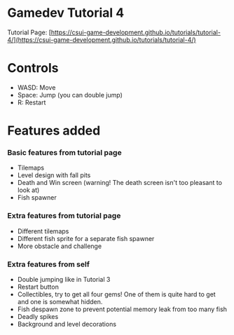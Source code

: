 # Gamedev Tutorial 4

Tutorial Page: [https://csui-game-development.github.io/tutorials/tutorial-4/](https://csui-game-development.github.io/tutorials/tutorial-4/)

# Controls
- WASD: Move
- Space: Jump (you can double jump)
- R: Restart

# Features added
### Basic features from tutorial page
- Tilemaps
- Level design with fall pits
- Death and Win screen (warning! The death screen isn't too pleasant to look at)
- Fish spawner

### Extra features from tutorial page
- Different tilemaps
- Different fish sprite for a separate fish spawner
- More obstacle and challenge

### Extra features from self
- Double jumping like in Tutorial 3
- Restart button
- Collectibles, try to get all four gems! One of them is quite hard to get and one is somewhat hidden.
- Fish despawn zone to prevent potential memory leak from too many fish
- Deadly spikes
- Background and level decorations
